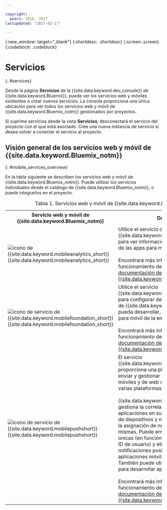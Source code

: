 ```yaml
---

copyright:
  years: 2016, 2017
lastupdated: "2017-03-17"

---
```

{:new_window: target="_blank"}
{:shortdesc: .shortdesc}
{:screen:.screen}
{:codeblock: .codeblock}

# Servicios
{: #services}

Desde la página **Servicios** de la {{site.data.keyword.dev_console}} de {{site.data.keyword.Bluemix}}, puede ver los servicios web y móviles existentes o crear nuevos servicios. La consola proporciona una única ubicación para ver todos los servicios web y móvil de {{site.data.keyword.Bluemix_notm}} gestionados por proyectos.  

Si suprime servicios desde la vista **Servicios**, desconectará el servicio del proyecto con el que está asociado. Cree una nueva instancia de servicio si desea volver a conectar el servicio al proyecto.

## Visión general de los servicios web y móvil de {{site.data.keyword.Bluemix_notm}}
{: #mobile_services_overview}

En la tabla siguiente se describen los servicios web y móvil de {{site.data.keyword.Bluemix_notm}}. Puede utilizar los servicios individuales desde el catálogo de {{site.data.keyword.Bluemix_notm}}, o puede integrarlos en el proyecto.

<table summary="Esta tabla describe los servicios web y móvil de {{site.data.keyword.Bluemix_notm}} y proporciona enlaces a la documentación del servicio">
<caption>Tabla 1. Servicios web y móvil de {{site.data.keyword.Bluemix_notm}}</caption>
<th>Servicio web y móvil de {{site.data.keyword.Bluemix_notm}}</th>
<th>Descripción</th>
<tr>
<td> <img src="images/mobile_analytics_icon.png" alt="icono de {{site.data.keyword.mobileanalytics_short}}"><br/>{{site.data.keyword.mobileanalytics_short}}</td>
<td valign="top">Utilice el servicio de {{site.data.keyword.mobileanalytics_full}} para ver información sobre el funcionamiento de las apps para móvil y cómo se utilizan.<br/><br/>
Encontrará más información sobre el funcionamiento de este servicio en la <a href="/docs/services/mobileanalytics/index.html" alt="enlace a la documentación de {{site.data.keyword.mobileanalytics_short}}">documentación de {{site.data.keyword.mobileanalytics_short}}</a>.
</td>
</tr>
<tr>
<td><img src="images/MFPFoundation_icon.png" alt="icono de servicio de {{site.data.keyword.mobilefoundation_short}}"><br/> {{site.data.keyword.mobilefoundation_short}}</td>
<td valign="top">Utilice el servicio {{site.data.keyword.mobilefoundation_long}} para configurar de forma rápida un entorno de {{site.data.keyword.mfp_full}} en el que pueda desarrollar, probar y trabajar con apps para móvil de la empresa.<br/><br/>
Encontrará más información sobre el funcionamiento de este servicio en la <a href="/docs/services/mobilefoundation/index.html" alt="enlace a la documentación de {{site.data.keyword.mobilefoundation_short}}">documentación de {{site.data.keyword.mobilefoundation_short}}</a>.</td>
</tr>
<tr>
<!--
<td><img src="images/mqa_icon.png" alt="{{site.data.keyword.mqa}} service icon"><br/>{{site.data.keyword.mqa}}</td>
<td valign="top">Use the {{site.data.keyword.mqafull}} service to discover and set up mobile quality services for your apps. You can view high-level quality metrics for your mobile apps to get a quick understanding of the issues for apps that you are working on. These metrics include information for crashes, bugs, user feedback, and user sentiment. By viewing this information for your apps, you can determine whether to investigate specific issues further.<br/><br/>
Read more about operating this service in the <a href="/docs/services/MobileQualityAssurance/index.html" alt="{{site.data.keyword.mqa}} documentation link">{{site.data.keyword.mqa}} documentation</a>.</td>
-->
</tr>
<tr>
<td><img src="images/push_icon.png" alt="icono de servicio de {{site.data.keyword.mobilepushshort}}"><br/>{{site.data.keyword.mobilepushshort}}</td>
<td valign="top">El servicio {{site.data.keyword.mobilepushfull}} proporciona una plataforma unificada para enviar y gestionar notificaciones push móviles y de web que están pensadas para varias plataformas.
<br/><br/>
{{site.data.keyword.mobilepushshort}} gestiona la correlación de los usuarios de aplicaciones en sus dispositivos, plataforma de dispositivos y navegadores web, y maneja la asignación de notificaciones push a las mismas. Puede enviar difusiones, difusiones únicas (en función del ID de dispositivo y del ID de usuario) y etiquetas (o temas) como notificaciones push a sus usuarios de aplicaciones móviles y de navegador web. También puede utilizar las API SDK y REST para desarrollar aplicaciones de cliente.
<br/><br/>
Encontrará más información sobre el funcionamiento de este servicio en la <a href="/docs/services/mobilepush/index.html" alt="enlace a la documentación de {{site.data.keyword.mobilepushshort}}">documentación de {{site.data.keyword.mobilepushshort}}</a>.</td>
</table>
